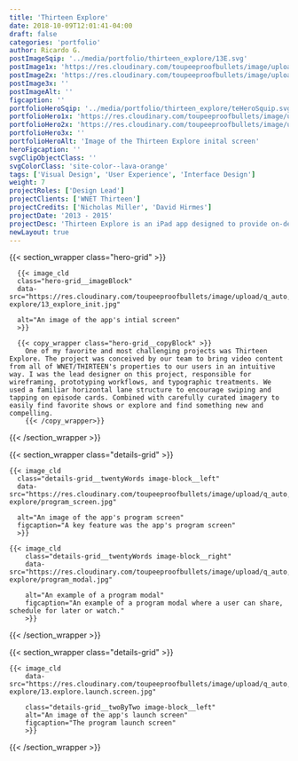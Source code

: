 ```yaml
---
title: 'Thirteen Explore'
date: 2018-10-09T12:01:41-04:00
draft: false
categories: 'portfolio'
author: Ricardo G.
postImageSqip: '../media/portfolio/thirteen_explore/13E.svg'
postImage1x: 'https://res.cloudinary.com/toupeeproofbullets/image/upload/t_hp_portfolio/v1549730983/thirteen-explore/13_explore_init.jpg'
postImage2x: 'https://res.cloudinary.com/toupeeproofbullets/image/upload/t_hp_portfolio_2x/v1549730983/thirteen-explore/13_explore_init.jpg'
postImage3x: ''
postImageAlt: ''
figcaption: ''
portfolioHeroSqip: '../media/portfolio/thirteen_explore/teHeroSquip.svg'
portfolioHero1x: 'https://res.cloudinary.com/toupeeproofbullets/image/upload/t_portfolio_hero_16_9/v1549730983/thirteen-explore/13_explore_init.jpg'
portfolioHero2x: 'https://res.cloudinary.com/toupeeproofbullets/image/upload/t_portfolio_hero_2x/v1549730983/thirteen-explore/13_explore_init.jpg'
portfolioHero3x: ''
portfolioHeroAlt: 'Image of the Thirteen Explore inital screen'
heroFigcaption: ''
svgClipObjectClass: ''
svgColorClass: 'site-color--lava-orange'
tags: ['Visual Design', 'User Experience', 'Interface Design']
weight: 7
projectRoles: ['Design Lead']
projectClients: ['WNET Thirteen']
projectCredits: ['Nicholas Miller', 'David Hirmes']
projectDate: '2013 - 2015'
projectDesc: 'Thirteen Explore is an iPad app designed to provide on-demand PBS content to users via a simple horizontal lane style interface.'
newLayout: true
---
```


{{< section_wrapper class="hero-grid" >}}

      {{< image_cld
      class="hero-grid__imageBlock"
      data-src="https://res.cloudinary.com/toupeeproofbullets/image/upload/q_auto,w_auto,t_portfolio_hero_16_9,f_auto/v1549730983/thirteen-explore/13_explore_init.jpg"
      
      alt="An image of the app's intial screen"
      >}}

      {{< copy_wrapper class="hero-grid__copyBlock" >}}
        One of my favorite and most challenging projects was Thirteen Explore. The project was conceived by our team to bring video content from all of WNET/THIRTEEN's properties to our users in an intuitive way. I was the lead designer on this project, responsible for wireframing, prototyping workflows, and typographic treatments. We used a familiar horizontal lane structure to encourage swiping and tapping on episode cards. Combined with carefully curated imagery to easily find favorite shows or explore and find something new and compelling.
        {{< /copy_wrapper>}}

   {{< /section_wrapper >}}


  
{{< section_wrapper class="details-grid" >}}

    {{< image_cld
      class="details-grid__twentyWords image-block__left"
      data-src="https://res.cloudinary.com/toupeeproofbullets/image/upload/q_auto,w_auto,c_scale,f_auto/v1549730985/thirteen-explore/program_screen.jpg"
      
      alt="An image of the app's program screen"
      figcaption="A key feature was the app's program screen"
      >}}

    {{< image_cld
        class="details-grid__twentyWords image-block__right"
        data-src="https://res.cloudinary.com/toupeeproofbullets/image/upload/q_auto,w_auto,c_scale,f_auto/v1549730984/thirteen-explore/program_modal.jpg"
        
        alt="An example of a program modal"
        figcaption="An example of a program modal where a user can share, schedule for later or watch."
        >}}

{{< /section_wrapper >}}
  
{{< section_wrapper class="details-grid" >}}

    {{< image_cld
        data-src="https://res.cloudinary.com/toupeeproofbullets/image/upload/q_auto,w_auto,c_scale,f_auto/v1549754554/thirteen-explore/13.explore.launch.screen.jpg"
        
        class="details-grid__twoByTwo image-block__left"
        alt="An image of the app's launch screen"
        figcaption="The program launch screen"
        >}}

{{< /section_wrapper >}}
